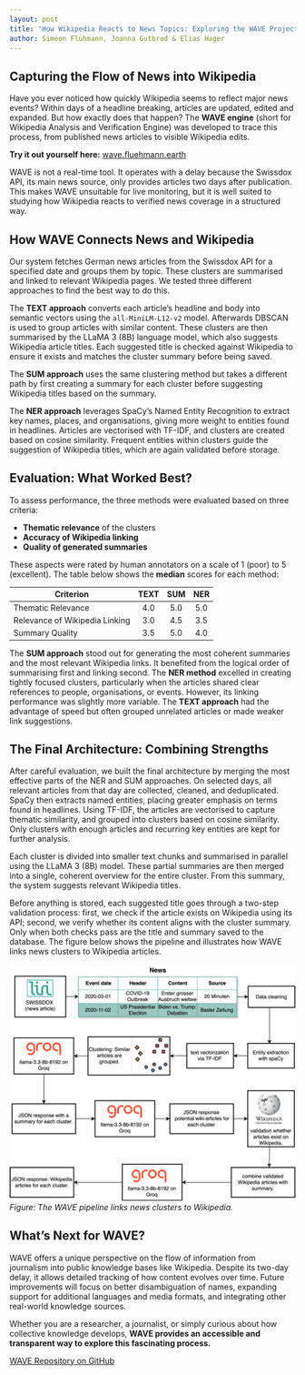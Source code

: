 ```yaml
---
layout: post
title: "How Wikipedia Reacts to News Topics: Exploring the WAVE Project"
author: Simeon Flühmann, Joanna Gutbrod & Elias Hager
---
```


## Capturing the Flow of News into Wikipedia

Have you ever noticed how quickly Wikipedia seems to reflect major news events? Within days of a headline breaking, articles are updated, edited and expanded. But how exactly does that happen? The **WAVE engine** (short for Wikipedia Analysis and Verification Engine) was developed to trace this process, from published news articles to visible Wikipedia edits.

**Try it out yourself here:** [wave.fluehmann.earth](https://wave.fluehmann.earth/)

WAVE is not a real-time tool. It operates with a delay because the Swissdox API, its main news source, only provides articles two days after publication. This makes WAVE unsuitable for live monitoring, but it is well suited to studying how Wikipedia reacts to verified news coverage in a structured way.


## How WAVE Connects News and Wikipedia

Our system fetches German news articles from the Swissdox API for a specified date and groups them by topic. These clusters are summarised and linked to relevant Wikipedia pages. We tested three different approaches to find the best way to do this.

The **TEXT approach** converts each article’s headline and body into semantic vectors using the `all-MiniLM-L12-v2` model. Afterwards DBSCAN is used to group articles with similar content. These clusters are then summarised by the LLaMA 3 (8B)  language model, which also suggests Wikipedia article titles. Each suggested title is checked against Wikipedia to ensure it exists and matches the cluster summary before being saved.

The **SUM approach** uses the same clustering method but takes a different path by first creating a summary for each cluster before suggesting Wikipedia titles based on the summary.

The **NER approach** leverages SpaCy’s Named Entity Recognition to extract key names, places, and organisations, giving more weight to entities found in headlines. Articles are vectorised with TF-IDF, and clusters are created based on cosine similarity. Frequent entities within clusters guide the suggestion of Wikipedia titles, which are again validated before storage.

## Evaluation: What Worked Best?

To assess performance, the three methods were evaluated based on three criteria:

- **Thematic relevance** of the clusters
- **Accuracy of Wikipedia linking**
- **Quality of generated summaries**

These aspects were rated by human annotators on a scale of 1 (poor) to 5 (excellent). The table below shows the **median** scores for each method:

| **Criterion**                    | **TEXT** | **SUM** | **NER** |
|----------------------------------|:--------:|:-------:|:-------:|
| Thematic Relevance               |   4.0    |   5.0   |   5.0   |
| Relevance of Wikipedia Linking   |   3.0    |   4.5   |   3.5   |
| Summary Quality                  |   3.5    |   5.0   |   4.0   |

The **SUM approach** stood out for generating the most coherent summaries and the most relevant Wikipedia links. It benefited from the logical order of summarising first and linking second. The **NER method** excelled in creating tightly focused clusters, particularly when the articles shared clear references to people, organisations, or events. However, its linking performance was slightly more variable. The **TEXT approach** had the advantage of speed but often grouped unrelated articles or made weaker link suggestions.

## The Final Architecture: Combining Strengths

After careful evaluation, we built the final architecture by merging the most effective parts of the NER and SUM approaches.
On selected days, all relevant articles from that day are collected, cleaned, and deduplicated. SpaCy then extracts named entities, placing greater emphasis on terms found in headlines. Using TF-IDF, the articles are vectorised to capture thematic similarity, and grouped into clusters based on cosine similarity. Only clusters with enough articles and recurring key entities are kept for further analysis.

Each cluster is divided into smaller text chunks and summarised in parallel using the LLaMA 3 (8B) model. These partial summaries are then merged into a single, coherent overview for the entire cluster. From this summary, the system suggests relevant Wikipedia titles.

Before anything is stored, each suggested title goes through a two-step validation process: first, we check if the article exists on Wikipedia using its API; second, we verify whether its content aligns with the cluster summary. Only when both checks pass are the title and summary saved to the database. The figure below shows the pipeline and illustrates how WAVE links news clusters to Wikipedia articles.

![System architecture of Wave](/assets/img/2025-05-25-group10-wave-architecture.png)  
*Figure: The WAVE pipeline links news clusters to Wikipedia.*

## What’s Next for WAVE?

WAVE offers a unique perspective on the flow of information from journalism into public knowledge bases like Wikipedia. Despite its two-day delay, it allows detailed tracking of how content evolves over time. Future improvements will focus on better disambiguation of names, expanding support for additional languages and media formats, and integrating other real-world knowledge sources.

Whether you are a researcher, a journalist, or simply curious about how collective knowledge develops, **WAVE provides an accessible and transparent way to explore this fascinating process.**

[WAVE Repository on GitHub](https://github.com/BDP25/WAVE.git)
